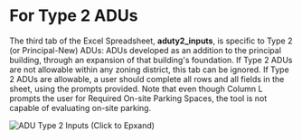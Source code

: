 # For Type 2 ADUs

The third tab of the Excel Spreadsheet, **aduty2\_inputs**, is specific to Type 2 (or Principal-New) ADUs: ADUs developed as an addition to the principal building, through an expansion of that building's foundation. If Type 2 ADUs are not allowable within any zoning district, this tab can be ignored. If Type 2 ADUs are allowable, a user should complete all rows and all fields in the sheet, using the prompts provided. Note that even though Column L prompts the user for Required On-site Parking Spaces, the tool is not capable of evaluating on-site parking.

![ADU Type 2 Inputs (Click to Epxand)](../../.gitbook/assets/aduty2\_inputs.png)
